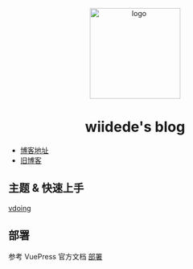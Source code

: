 <p align="center"><a href="https://wiidede.github.io/" target="_blank" rel="noopener noreferrer"><img width="180" src="https://cdn.jsdelivr.net/gh/wiidede/wiidede.github.io@master/docs/.vuepress/public/img/dede-logo.png" alt="logo"></a></p>

<h1 align="center">wiidede's blog</h1>

* [博客地址](https://wiidede.github.io/)
* [旧博客](https://wiidede.github.io/wiidede-hexo-blog/)

## 主题 & 快速上手

[vdoing](https://github.com/xugaoyi/vuepress-theme-vdoing)

## 部署

参考 VuePress 官方文档 [部署](https://vuepress.vuejs.org/zh/guide/deploy.html#github-pages)